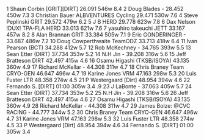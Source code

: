   1  Shaun Corbin  [GRIT][DIRT]  26.091    546w  8.4
  2  Doug Blades  -  28.452    450w  7.3
  3  Christian Bauer  ALBVENTURES Cycling  29.471    530w  7.6
  4  Steve Peplinski  GRIT  29.572    479w  6.2
  5  J B  HERD  29.778    623w  7.8
  6  Dax Nelson  !DUX! TPA-FLA HERD  33.013    621w  7.6
  7  yasuhiro takeuchi  JETT  33.167    457w  8.2
  8  Alan Brannan  GRIT  33.384    505w  7.1
  9  Eric GONDERINGER  -  33.687    486w  7.2
 10  Doug Cowperthwaite  TeamODZ  33.713    418w  6.4
 11  Ivan Pearson  (BCT)    34.288    412w  5.7
 12  Rob McKechney  -  34.765    393w  5.5
 13  Sean Etter  (DIRT)    37.734    353w  5.2
 14  N.H Jin  -  39.208    316w  5.6
 15  Jeff Bratteson  DIRT  42.497    415w  4.6
 16  Osamu Higashi  (TKSB/ISOYA)    43.135    360w  4.9
 17  Richard McKellar  -  44.308    311w  4.7
 18  Chris Braney  Team CRYO-GEN  46.647    496w  4.7
 19  Karine Jones  VRM  47.163    298w  5.3
 20  Luis Fuster  LTR  48.358    274w  4.5
 21  P Westergaard  [Dirt]    48.954    394w  4.6
 22  Fernando S.  [DIRT]    01:00    305w  3.4
.9
 23  J LaBonte  -  37.063    405w  5.7
 24  Sean Etter  (DIRT)    37.734    353w  5.2
 25  N.H Jin  -  39.208    316w  5.6
 26  Jeff Bratteson  DIRT  42.497    415w  4.6
 27  Osamu Higashi  (TKSB/ISOYA)    43.135    360w  4.9
 28  Richard McKellar  -  44.308    311w  4.7
 29  James Bolze: @CVC RACING  -  44.777    344w  5.2
 30  Chris Braney  Team CRYO-GEN  46.647    496w  4.7
 31  Karine Jones  VRM  47.163    298w  5.3
 32  Luis Fuster  LTR  48.358    274w  4.5
 33  P Westergaard  [Dirt]    48.954    394w  4.6
 34  Fernando S.  [DIRT]    01:00    305w  3.4
